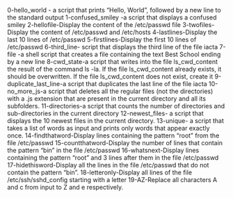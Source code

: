 0-hello_world -  a script that prints “Hello, World”, followed by a new line to the standard output
1-confused_smiley -a script that displays a confused smiley
2-hellofile-Display the content of the /etc/passwd file
3-twofiles-Display the content of /etc/passwd and /etc/hosts
4-lastlines-Display the last 10 lines of /etc/passwd
5-firstlines-Display the first 10 lines of /etc/passwd
6-third_line- script that displays the third line of the file iacta
7-file -a shell script that creates a file containing the text Best School ending by a new line
8-cwd_state-a script that writes into the file ls_cwd_content the result of the command ls -la. If the file ls_cwd_content already exists, it should be overwritten. If the file ls_cwd_content does not exist, create it
9-duplicate_last_line-a script that duplicates the last line of the file iacta
10-no_more_js-a script that deletes all the regular files (not the directories) with a .js extension that are present in the current directory and all its subfolders.
11-directories-a script that counts the number of directories and sub-directories in the current directory
12-newest_files- a script that displays the 10 newest files in the current directory.
13-unique- a script that takes a list of words as input and prints only words that appear exactly once.
14-findthatword-Display lines containing the pattern “root” from the file /etc/passwd
15-countthatword-Display the number of lines that contain the pattern “bin” in the file /etc/passwd
16-whatsnext-Display lines containing the pattern “root” and 3 lines after them in the file /etc/passwd
17-hidethisword-Display all the lines in the file /etc/passwd that do not contain the pattern “bin”.
18-letteronly-Display all lines of the file /etc/ssh/sshd_config starting with a letter
19-AZ-Replace all characters A and c from input to Z and e respectively.
